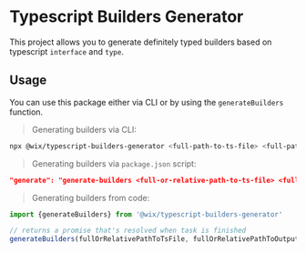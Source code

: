 # Typescript Builders Generator
This project allows you to generate definitely typed builders based on typescript `interface` and `type`.

## Usage
You can use this package either via CLI or by using the `generateBuilders` function.

> Generating builders via CLI:
```bash
npx @wix/typescript-builders-generator <full-path-to-ts-file> <full-path-to-output-directory>
```

> Generating builders via `package.json` script:
```json
"generate": "generate-builders <full-or-relative-path-to-ts-file> <full-or-relative-path-to-output-directory>"
```

> Generating builders from code:
```typescript
import {generateBuilders} from '@wix/typescript-builders-generator'

// returns a promise that's resolved when task is finished
generateBuilders(fullOrRelativePathToTsFile, fullOrRelativePathToOutputDirectory);
```
